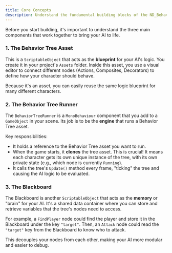 ```yaml
---
title: Core Concepts
description: Understand the fundamental building blocks of the ND_BehaviorTree system.
---
```


Before you start building, it's important to understand the three main components that work together to bring your AI to life.

### 1. The Behavior Tree Asset

This is a `ScriptableObject` that acts as the **blueprint** for your AI's logic. You create it in your project's `Assets` folder. Inside this asset, you use a visual editor to connect different nodes (Actions, Composites, Decorators) to define how your character should behave.

Because it's an asset, you can easily reuse the same logic blueprint for many different characters.

### 2. The Behavior Tree Runner

The `BehaviorTreeRunner` is a `MonoBehaviour` component that you add to a `GameObject` in your scene. Its job is to be the **engine** that runs a Behavior Tree asset.

Key responsibilities:
- It holds a reference to the Behavior Tree asset you want to run.
- When the game starts, it **clones** the tree asset. This is crucial! It means each character gets its own unique instance of the tree, with its own private state (e.g., which node is currently `Running`).
- It calls the tree's `Update()` method every frame, "ticking" the tree and causing the AI logic to be evaluated.

### 3. The Blackboard

The Blackboard is another `ScriptableObject` that acts as the **memory** or "brain" for your AI. It's a shared data container where you can store and retrieve variables that the tree's nodes need to access.

For example, a `FindPlayer` node could find the player and store it in the Blackboard under the key `"target"`. Then, an `Attack` node could read the `"target"` key from the Blackboard to know who to attack.

This decouples your nodes from each other, making your AI more modular and easier to debug.
